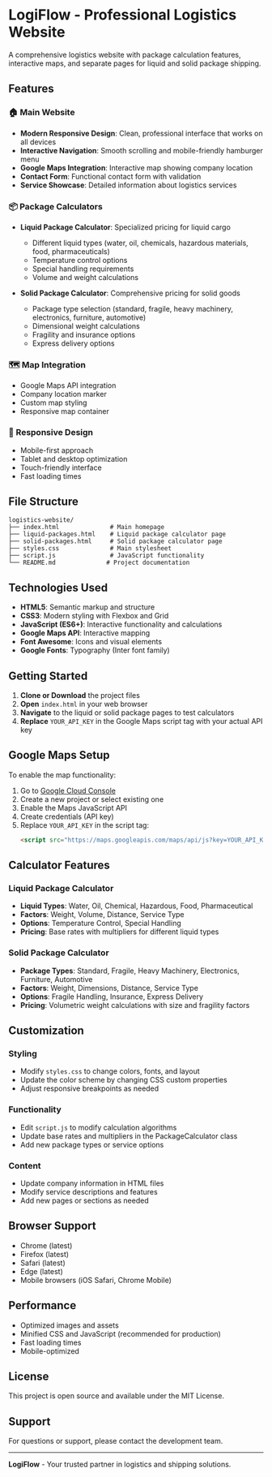 # LogiFlow - Professional Logistics Website

A comprehensive logistics website with package calculation features, interactive maps, and separate pages for liquid and solid package shipping.

## Features

### 🏠 Main Website
- **Modern Responsive Design**: Clean, professional interface that works on all devices
- **Interactive Navigation**: Smooth scrolling and mobile-friendly hamburger menu
- **Google Maps Integration**: Interactive map showing company location
- **Contact Form**: Functional contact form with validation
- **Service Showcase**: Detailed information about logistics services

### 📦 Package Calculators
- **Liquid Package Calculator**: Specialized pricing for liquid cargo
  - Different liquid types (water, oil, chemicals, hazardous materials, food, pharmaceuticals)
  - Temperature control options
  - Special handling requirements
  - Volume and weight calculations

- **Solid Package Calculator**: Comprehensive pricing for solid goods
  - Package type selection (standard, fragile, heavy machinery, electronics, furniture, automotive)
  - Dimensional weight calculations
  - Fragility and insurance options
  - Express delivery options

### 🗺️ Map Integration
- Google Maps API integration
- Company location marker
- Custom map styling
- Responsive map container

### 📱 Responsive Design
- Mobile-first approach
- Tablet and desktop optimization
- Touch-friendly interface
- Fast loading times

## File Structure

```
logistics-website/
├── index.html              # Main homepage
├── liquid-packages.html    # Liquid package calculator page
├── solid-packages.html     # Solid package calculator page
├── styles.css              # Main stylesheet
├── script.js               # JavaScript functionality
└── README.md              # Project documentation
```

## Technologies Used

- **HTML5**: Semantic markup and structure
- **CSS3**: Modern styling with Flexbox and Grid
- **JavaScript (ES6+)**: Interactive functionality and calculations
- **Google Maps API**: Interactive mapping
- **Font Awesome**: Icons and visual elements
- **Google Fonts**: Typography (Inter font family)

## Getting Started

1. **Clone or Download** the project files
2. **Open** `index.html` in your web browser
3. **Navigate** to the liquid or solid package pages to test calculators
4. **Replace** `YOUR_API_KEY` in the Google Maps script tag with your actual API key

## Google Maps Setup

To enable the map functionality:

1. Go to [Google Cloud Console](https://console.cloud.google.com/)
2. Create a new project or select existing one
3. Enable the Maps JavaScript API
4. Create credentials (API key)
5. Replace `YOUR_API_KEY` in the script tag:
   ```html
   <script src="https://maps.googleapis.com/maps/api/js?key=YOUR_API_KEY&callback=initMap" async defer></script>
   ```

## Calculator Features

### Liquid Package Calculator
- **Liquid Types**: Water, Oil, Chemical, Hazardous, Food, Pharmaceutical
- **Factors**: Weight, Volume, Distance, Service Type
- **Options**: Temperature Control, Special Handling
- **Pricing**: Base rates with multipliers for different liquid types

### Solid Package Calculator
- **Package Types**: Standard, Fragile, Heavy Machinery, Electronics, Furniture, Automotive
- **Factors**: Weight, Dimensions, Distance, Service Type
- **Options**: Fragile Handling, Insurance, Express Delivery
- **Pricing**: Volumetric weight calculations with size and fragility factors

## Customization

### Styling
- Modify `styles.css` to change colors, fonts, and layout
- Update the color scheme by changing CSS custom properties
- Adjust responsive breakpoints as needed

### Functionality
- Edit `script.js` to modify calculation algorithms
- Update base rates and multipliers in the PackageCalculator class
- Add new package types or service options

### Content
- Update company information in HTML files
- Modify service descriptions and features
- Add new pages or sections as needed

## Browser Support

- Chrome (latest)
- Firefox (latest)
- Safari (latest)
- Edge (latest)
- Mobile browsers (iOS Safari, Chrome Mobile)

## Performance

- Optimized images and assets
- Minified CSS and JavaScript (recommended for production)
- Fast loading times
- Mobile-optimized

## License

This project is open source and available under the MIT License.

## Support

For questions or support, please contact the development team.

---

**LogiFlow** - Your trusted partner in logistics and shipping solutions.
